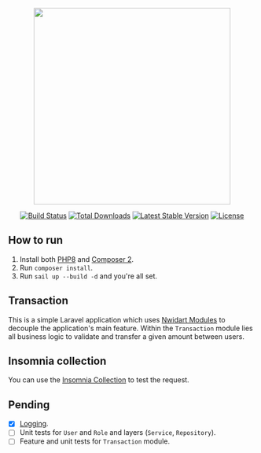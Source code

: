 <p align="center"><a href="https://laravel.com" target="_blank"><img src="https://raw.githubusercontent.com/laravel/art/master/logo-lockup/5%20SVG/2%20CMYK/1%20Full%20Color/laravel-logolockup-cmyk-red.svg" width="400"></a></p>

<p align="center">
<a href="https://travis-ci.org/laravel/framework"><img src="https://travis-ci.org/laravel/framework.svg" alt="Build Status"></a>
<a href="https://packagist.org/packages/laravel/framework"><img src="https://img.shields.io/packagist/dt/laravel/framework" alt="Total Downloads"></a>
<a href="https://packagist.org/packages/laravel/framework"><img src="https://img.shields.io/packagist/v/laravel/framework" alt="Latest Stable Version"></a>
<a href="https://packagist.org/packages/laravel/framework"><img src="https://img.shields.io/packagist/l/laravel/framework" alt="License"></a>
</p>

## How to run

1. Install both [PHP8](https://www.php.net/releases/8.0/en.php) and [Composer 2](https://getcomposer.org/download/).
2. Run `composer install`.
3. Run `sail up --build -d` and you're all set.

## Transaction
This is a simple Laravel application which uses [Nwidart Modules](https://nwidart.com/laravel-modules/v6/introduction) to decouple the application's main feature. Within the `Transaction` module lies all business logic to validate and transfer a given amount between users.

## Insomnia collection
You can use the [Insomnia Collection](https://github.com/diego2337/simplificado/blob/develop/simplificado.json) to test the request.
## Pending

- [X] [Logging](https://laravel.com/docs/8.x/logging).
- [ ] Unit tests for `User` and `Role` and layers (`Service`, `Repository`).
- [ ] Feature and unit tests for `Transaction` module.
